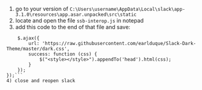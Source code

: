 1) go to your version of `C:\Users\username\AppData\Local\slack\app-3.1.0\resources\app.asar.unpacked\src\static`
2) locate and open the file `ssb-interop.js` in notepad
3) add this code to the end of that file and save:
```document.addEventListener('DOMContentLoaded', function () {
    $.ajax({
        url: 'https://raw.githubusercontent.com/earlduque/Slack-Dark-Theme/master/dark.css',
        success: function (css) {
            $("<style></style>").appendTo('head').html(css);
        }
    });
});```
4) close and reopen slack
